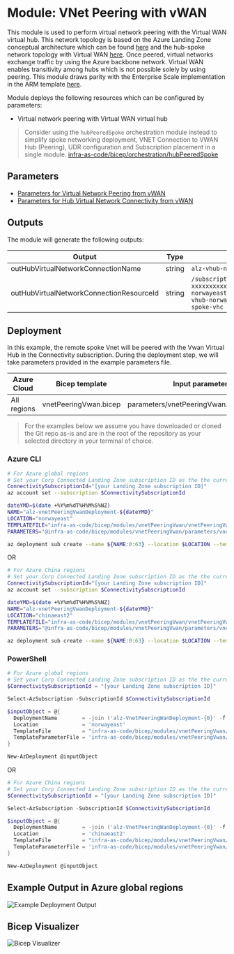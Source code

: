 # Module:  VNet Peering with vWAN

This module is used to perform virtual network peering with the Virtual WAN virtual hub. This network topology is based on the Azure Landing Zone conceptual architecture which can be found [here](https://learn.microsoft.com/en-us/azure/cloud-adoption-framework/ready/azure-best-practices/virtual-wan-network-topology) and the hub-spoke network topology with Virtual WAN [here](https://learn.microsoft.com/en-us/azure/architecture/networking/hub-spoke-vwan-architecture). Once peered, virtual networks exchange traffic by using the Azure backbone network. Virtual WAN enables transitivity among hubs which is not possible solely by using peering. This module draws parity with the Enterprise Scale implementation in the ARM template [here](https://github.com/Azure/Enterprise-Scale/blob/main/eslzArm/subscriptionTemplates/vnetPeeringVwan.json).

Module deploys the following resources which can be configured by parameters:

- Virtual network peering with Virtual WAN virtual hub

> Consider using the `hubPeeredSpoke` orchestration module instead to simplify spoke networking deployment, VNET Connection to VWAN Hub (Peering), UDR configuration and Subscription placement in a single module. [infra-as-code/bicep/orchestration/hubPeeredSpoke](https://github.com/Azure/ALZ-Bicep/tree/main/infra-as-code/bicep/orchestration/hubPeeredSpoke)

## Parameters

- [Parameters for Virtual Network Peering from vWAN](generateddocs/vnetPeeringVwan.bicep.md)
- [Parameters for Hub Virtual Network Connectivity from vWAN](generateddocs/hubVirtualNetworkConnection.bicep.md)

## Outputs

The module will generate the following outputs:

| Output                    | Type   | Example                                                                                                                                                                                                  |
| ------------------------- | ------ | -------------------------------------------------------------------------------------------------------------------------------------------------------------------------------------------------------- |
| outHubVirtualNetworkConnectionName | string | `alz-vhub-norwayeast/vnet-spoke-vhc`                                                                                                                                                                                            |
| outHubVirtualNetworkConnectionResourceId      | string | `/subscriptions/xxxxxxxx-xxxx-xxxx-xxxx-xxxxxxxxxxxx/resourceGroups/alz-vwan-norwayeast/providers/Microsoft.Network/virtualHubs/alz-vhub-norwayeast/hubVirtualNetworkConnections/vnet-spoke-vhc`                                                                                                                                                                                          |

## Deployment

In this example, the remote spoke Vnet will be peered with the Vwan Virtual Hub in the Connectivity subscription. During the deployment step, we will take parameters provided in the example parameters file.

 | Azure Cloud    | Bicep template      | Input parameters file                    |
 | -------------- | ------------------- | ---------------------------------------- |
 | All  regions | vnetPeeringVwan.bicep | parameters/vnetPeeringVwan.parameters.all.json    |

> For the examples below we assume you have downloaded or cloned the Git repo as-is and are in the root of the repository as your selected directory in your terminal of choice.

### Azure CLI

```bash
# For Azure global regions
# Set your Corp Connected Landing Zone subscription ID as the the current subscription
ConnectivitySubscriptionId="[your Landing Zone subscription ID]"
az account set --subscription $ConnectivitySubscriptionId

dateYMD=$(date +%Y%m%dT%H%M%S%NZ)
NAME="alz-vnetPeeringVwanDeployment-${dateYMD}"
LOCATION="norwayeast"
TEMPLATEFILE="infra-as-code/bicep/modules/vnetPeeringVwan/vnetPeeringVwan.bicep"
PARAMETERS="@infra-as-code/bicep/modules/vnetPeeringVwan/parameters/vnetPeeringVwan.parameters.all.json"

az deployment sub create --name ${NAME:0:63} --location $LOCATION --template-file $TEMPLATEFILE --parameters $PARAMETERS
```
OR
```bash
# For Azure China regions
# Set your Corp Connected Landing Zone subscription ID as the the current subscription
ConnectivitySubscriptionId="[your Landing Zone subscription ID]"
az account set --subscription $ConnectivitySubscriptionId

dateYMD=$(date +%Y%m%dT%H%M%S%NZ)
NAME="alz-vnetPeeringVwanDeployment-${dateYMD}"
LOCATION="chinaeast2"
TEMPLATEFILE="infra-as-code/bicep/modules/vnetPeeringVwan/vnetPeeringVwan.bicep"
PARAMETERS="@infra-as-code/bicep/modules/vnetPeeringVwan/parameters/vnetPeeringVwan.parameters.all.json"

az deployment sub create --name ${NAME:0:63} --location $LOCATION --template-file $TEMPLATEFILE --parameters $PARAMETERS
```

### PowerShell

```powershell
# For Azure global regions
# Set your Corp Connected Landing Zone subscription ID as the the current subscription
$ConnectivitySubscriptionId = "[your Landing Zone subscription ID]"

Select-AzSubscription -SubscriptionId $ConnectivitySubscriptionId

$inputObject = @{
  DeploymentName        = -join ('alz-VnetPeeringWanDeployment-{0}' -f (Get-Date -Format 'yyyyMMddTHHMMssffffZ'))[0..63]
  Location              = 'norwayeast'
  TemplateFile          = "infra-as-code/bicep/modules/vnetPeeringVwan/vnetPeeringVwan.bicep"
  TemplateParameterFile = 'infra-as-code/bicep/modules/vnetPeeringVwan/parameters/vnetPeeringVwan.parameters.all.json'
}

New-AzDeployment @inputObject

```
OR
```powershell
# For Azure China regions
# Set your Corp Connected Landing Zone subscription ID as the the current subscription
$ConnectivitySubscriptionId = "[your Landing Zone subscription ID]"

Select-AzSubscription -SubscriptionId $ConnectivitySubscriptionId

$inputObject = @{
  DeploymentName        = -join ('alz-VnetPeeringWanDeployment-{0}' -f (Get-Date -Format 'yyyyMMddTHHMMssffffZ'))[0..63]
  Location              = 'chinaeast2'
  TemplateFile          = "infra-as-code/bicep/modules/vnetPeeringVwan/vnetPeeringVwan.bicep"
  TemplateParameterFile = 'infra-as-code/bicep/modules/vnetPeeringVwan/parameters/vnetPeeringVwan.parameters.all.json'
}

New-AzDeployment @inputObject
```
## Example Output in Azure global regions

![Example Deployment Output](media/exampleDeploymentOutput.png "Example Deployment Output in Azure global regions")

## Bicep Visualizer

![Bicep Visualizer](media/bicepVisualizer.png "Bicep Visualizer")
